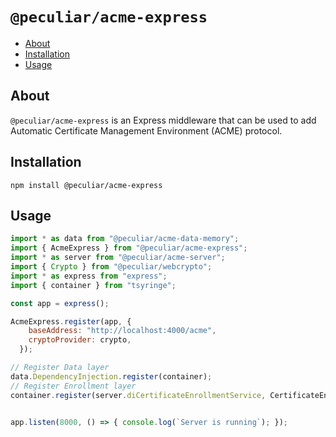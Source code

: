 # `@peculiar/acme-express`

- [About](#about)
- [Installation](#installation)
- [Usage](#usage)

## About
`@peculiar/acme-express` is an Express middleware that can be used to add Automatic Certificate Management Environment (ACME) protocol.

## Installation

```
npm install @peculiar/acme-express
```

## Usage

```js
import * as data from "@peculiar/acme-data-memory";
import { AcmeExpress } from "@peculiar/acme-express";
import * as server from "@peculiar/acme-server";
import { Crypto } from "@peculiar/webcrypto";
import * as express from "express";
import { container } from "tsyringe";

const app = express();

AcmeExpress.register(app, {
    baseAddress: "http://localhost:4000/acme",
    cryptoProvider: crypto,
  });

// Register Data layer
data.DependencyInjection.register(container);
// Register Enrollment layer
container.register(server.diCertificateEnrollmentService, CertificateEnrollmentService);


app.listen(8000, () => { console.log(`Server is running`); });
```
